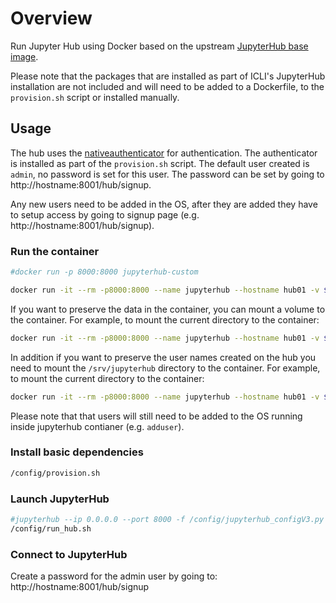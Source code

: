 # Overview

Run Jupyter Hub using Docker based on the upstream [JupyterHub base image](https://hub.docker.com/r/jupyterhub/jupyterhub/).

Please note that the packages that are installed as part of ICLI's JupyterHub installation are not included and will need to be added to a Dockerfile, to the `provision.sh` script or installed manually.


## Usage
The hub uses the [nativeauthenticator](https://github.com/jupyterhub/nativeauthenticator) for authentication. The authenticator is installed as part of the `provision.sh` script.
The default user created is `admin`, no password is set for this user. The password can be set by going to http://hostname:8001/hub/signup.

Any new users need to be added in the OS, after they are added they have to setup access by going to signup page (e.g. http://hostname:8001/hub/signup).

<!-- ### Build the image

```bash
docker build -t jupyterhub-custom .
``` -->

### Run the container

```bash
#docker run -p 8000:8000 jupyterhub-custom

docker run -it --rm -p8000:8000 --name jupyterhub --hostname hub01 -v $PWD:/config -v $PWD/native_authenticator_templates/templates:/templates jupyterhub/jupyterhub /bin/bash

```
If you want to preserve the data in the container, you can mount a volume to the container. For example, to mount the current directory to the container:

```bash
docker run -it --rm -p8000:8000 --name jupyterhub --hostname hub01 -v $PWD:/config -v $PWD/native_authenticator_templates/templates:/templates -v $PWD/data:/data jupyterhub/jupyterhub /bin/bash
```
In addition if you want to preserve the user names created on the hub you need to mount the `/srv/jupyterhub` directory to the container. For example, to mount the current directory to the container:

```bash
docker run -it --rm -p8000:8000 --name jupyterhub --hostname hub01 -v $PWD:/config -v $PWD/native_authenticator_templates/templates:/templates -v $PWD/data:/data -v $PWD/srv/jupyterhub:/srv/jupyterhub jupyterhub/jupyterhub /bin/bash
```
Please note that that users will still need to be added to the OS running inside jupyterhub contianer (e.g. `adduser`).
### Install basic dependencies

```bash
/config/provision.sh
```

### Launch JupyterHub

```bash
#jupyterhub --ip 0.0.0.0 --port 8000 -f /config/jupyterhub_configV3.py
/config/run_hub.sh

```
### Connect to JupyterHub

Create a password for the admin user by going to:
http://hostname:8001/hub/signup

